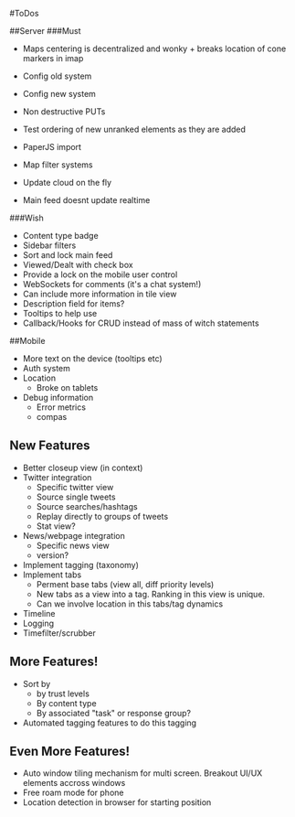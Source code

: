 #ToDos

##Server
###Must
* Maps centering is decentralized and wonky + breaks location of cone markers in imap

* Config old system
* Config new system
* Non destructive PUTs
* Test ordering of new unranked elements as they are added
* PaperJS import
* Map filter systems
* Update cloud on the fly
* Main feed doesnt update realtime

###Wish
* Content type badge
* Sidebar filters
* Sort and lock main feed
* Viewed/Dealt with check box
* Provide a lock on the mobile user control
* WebSockets for comments (it's a chat system!)
* Can include more information in tile view
* Description field for items?
* Tooltips to help use
* Callback/Hooks for CRUD instead of mass of witch statements

##Mobile
* More text on the device (tooltips etc)
* Auth system
* Location
	* Broke on tablets
* Debug information
	* Error metrics
	* compas

## New Features
* Better closeup view (in context)
* Twitter integration
	* Specific twitter view
	* Source single tweets
	* Source searches/hashtags
	* Replay directly to groups of tweets
	* Stat view?
* News/webpage integration
	* Specific news view
	* version?
* Implement tagging (taxonomy)
* Implement tabs
	* Perment base tabs (view all, diff priority levels)
	* New tabs as a view into a tag. Ranking in this view is unique.
	* Can we involve location in this tabs/tag dynamics
* Timeline
* Logging
* Timefilter/scrubber

## More Features!
* Sort by
	* by trust levels
	* By content type
	* By associated "task" or response group?
* Automated tagging features to do this tagging

## Even More Features!
* Auto window tiling mechanism for multi screen. Breakout UI/UX elements accross windows
* Free roam mode for phone
* Location detection in browser for starting position